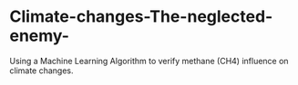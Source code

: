 # Climate-changes-The-neglected-enemy-
Using a Machine Learning Algorithm to verify methane (CH4) influence on climate changes.
